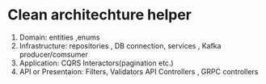 # Clean architechture helper

1. Domain: entities ,enums 
2. Infrastructure: repositories , DB connection, services , Kafka producer/comsumer
3. Application: CQRS Interactors(pagination etc.)
4. API or Presentaion: Filters, Validators API Controllers , GRPC controllers 